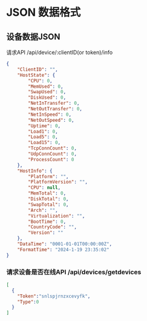 # JSON 数据格式



## 设备数据JSON

请求API /api/device/:clientID(or token)/info
```json
{
	"ClientID": "",
	"HostState": {
		"CPU": 0,
		"MemUsed": 0,
		"SwapUsed": 0,
		"DiskUsed": 0,
		"NetInTransfer": 0,
		"NetOutTransfer": 0,
		"NetInSpeed": 0,
		"NetOutSpeed": 0,
		"Uptime": 0,
		"Load1": 0,
		"Load5": 0,
		"Load15": 0,
		"TcpConnCount": 0,
		"UdpConnCount": 0,
		"ProcessCount": 0
	},
	"HostInfo": {
		"Platform": "",
		"PlatformVersion": "",
		"CPU": null,
		"MemTotal": 0,
		"DiskTotal": 0,
		"SwapTotal": 0,
		"Arch": "",
		"Virtualization": "",
		"BootTime": 0,
		"CountryCode": "",
		"Version": ""
	},
	"DataTime": "0001-01-01T00:00:00Z",
    "FormatTime": "2024-1-19 23:35:02" 
}
```

### 请求设备是否在线API /api/devices/getdevices
```json
[
  {
    "Token":"snlspjrnzxcevyfk",
    "Type":0
  }
]
```